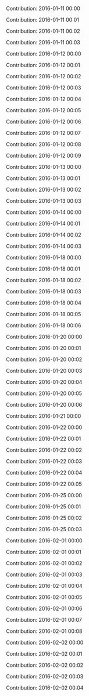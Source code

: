 Contribution: 2016-01-11 00:00

Contribution: 2016-01-11 00:01

Contribution: 2016-01-11 00:02

Contribution: 2016-01-11 00:03

Contribution: 2016-01-12 00:00

Contribution: 2016-01-12 00:01

Contribution: 2016-01-12 00:02

Contribution: 2016-01-12 00:03

Contribution: 2016-01-12 00:04

Contribution: 2016-01-12 00:05

Contribution: 2016-01-12 00:06

Contribution: 2016-01-12 00:07

Contribution: 2016-01-12 00:08

Contribution: 2016-01-12 00:09

Contribution: 2016-01-13 00:00

Contribution: 2016-01-13 00:01

Contribution: 2016-01-13 00:02

Contribution: 2016-01-13 00:03

Contribution: 2016-01-14 00:00

Contribution: 2016-01-14 00:01

Contribution: 2016-01-14 00:02

Contribution: 2016-01-14 00:03

Contribution: 2016-01-18 00:00

Contribution: 2016-01-18 00:01

Contribution: 2016-01-18 00:02

Contribution: 2016-01-18 00:03

Contribution: 2016-01-18 00:04

Contribution: 2016-01-18 00:05

Contribution: 2016-01-18 00:06

Contribution: 2016-01-20 00:00

Contribution: 2016-01-20 00:01

Contribution: 2016-01-20 00:02

Contribution: 2016-01-20 00:03

Contribution: 2016-01-20 00:04

Contribution: 2016-01-20 00:05

Contribution: 2016-01-20 00:06

Contribution: 2016-01-21 00:00

Contribution: 2016-01-22 00:00

Contribution: 2016-01-22 00:01

Contribution: 2016-01-22 00:02

Contribution: 2016-01-22 00:03

Contribution: 2016-01-22 00:04

Contribution: 2016-01-22 00:05

Contribution: 2016-01-25 00:00

Contribution: 2016-01-25 00:01

Contribution: 2016-01-25 00:02

Contribution: 2016-01-25 00:03

Contribution: 2016-02-01 00:00

Contribution: 2016-02-01 00:01

Contribution: 2016-02-01 00:02

Contribution: 2016-02-01 00:03

Contribution: 2016-02-01 00:04

Contribution: 2016-02-01 00:05

Contribution: 2016-02-01 00:06

Contribution: 2016-02-01 00:07

Contribution: 2016-02-01 00:08

Contribution: 2016-02-02 00:00

Contribution: 2016-02-02 00:01

Contribution: 2016-02-02 00:02

Contribution: 2016-02-02 00:03

Contribution: 2016-02-02 00:04

